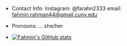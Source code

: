 
- Contact Info:
 Instagram: @farahn2333 email: fahmin.rahman44@qmail.cuny.edu

- Pronouns: ... she/her
- [![Fahmin's GitHub stats](https://github-readme-stats.vercel.app/api?username=FRAHMAN117)](https://github.com/FRAHMAN117/github-readme-stats)


<!---
FRAHMAN117/FRAHMAN117 is a ✨ special ✨ repository because its `README.md` (this file) appears on your GitHub profile.
You can click the Preview link to take a look at your changes.
--->
